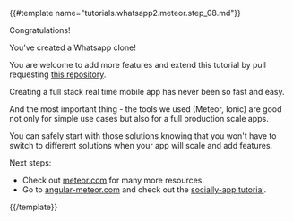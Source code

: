 {{#template name="tutorials.whatsapp2.meteor.step_08.md"}}

Congratulations!

You’ve created a Whatsapp clone!

You are welcome to add more features and extend this tutorial by pull requesting [this repository](github.com/Urigo/Ionic2-MeteorCLI-WhatsApp).

Creating a full stack real time mobile app has never been so fast and easy.

And the most important thing - the tools we used (Meteor, Ionic) are good not only for simple use cases but also for a full production scale apps.

You can safely start with those solutions knowing that you won't have to switch to different solutions when your app will scale and add features.

Next steps:

* Check out [meteor.com](meteor.com) for many more resources.
* Go to [angular-meteor.com](angular-meteor.com) and check out the [socially-app tutorial](angular-meteor.com/tutorials/socially/angular2/bootstrapping).

{{/template}}